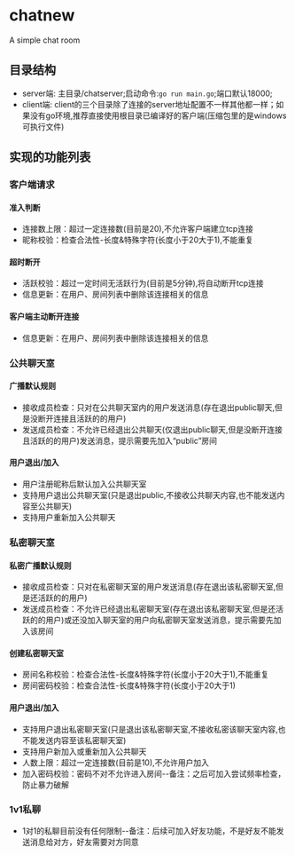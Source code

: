 # chatnew
A simple chat room

## 目录结构
+ server端: 主目录/chatserver;启动命令:`go run main.go`;端口默认18000;
+ client端: client的三个目录除了连接的server地址配置不一样其他都一样；如果没有go环境,推荐直接使用根目录已编译好的客户端(压缩包里的是windows可执行文件)

## 实现的功能列表
### 客户端请求
#### 准入判断
+ 连接数上限：超过一定连接数(目前是20),不允许客户端建立tcp连接
+ 昵称校验：检查合法性-长度&特殊字符(长度小于20大于1),不能重复
#### 超时断开
+ 活跃校验：超过一定时间无活跃行为(目前是5分钟),将自动断开tcp连接
+ 信息更新：在用户、房间列表中删除该连接相关的信息
#### 客户端主动断开连接
+ 信息更新：在用户、房间列表中删除该连接相关的信息
### 公共聊天室
#### 广播默认规则
+ 接收成员检查：只对在公共聊天室内的用户发送消息(存在退出public聊天,但是没断开连接且活跃的的用户)
+ 发送成员检查：不允许已经退出公共聊天(仅退出public聊天,但是没断开连接且活跃的的用户)发送消息，提示需要先加入“public”房间
#### 用户退出/加入
+ 用户注册昵称后默认加入公共聊天室
+ 支持用户退出公共聊天室(只是退出public,不接收公共聊天内容,也不能发送内容至公共聊天)
+ 支持用户重新加入公共聊天
### 私密聊天室
#### 私密广播默认规则
+ 接收成员检查：只对在私密聊天室的用户发送消息(存在退出该私密聊天室,但是还活跃的的用户)
+ 发送成员检查：不允许已经退出私密聊天室(存在退出该私密聊天室,但是还活跃的的用户)或还没加入聊天室的用户向私密聊天室发送消息，提示需要先加入该房间
#### 创建私密聊天室
+ 房间名称校验：检查合法性-长度&特殊字符(长度小于20大于1),不能重复
+ 房间密码校验：检查合法性-长度&特殊字符(长度小于20大于1)
#### 用户退出/加入
+ 支持用户退出私密聊天室(只是退出该私密聊天室,不接收私密该聊天室内容,也不能发送内容至该私密聊天室)
+ 支持用户新加入或重新加入公共聊天
+ 人数上限：超过一定连接数(目前是10),不允许用户加入
+ 加入密码校验：密码不对不允许进入房间--备注：之后可加入尝试频率检查，防止暴力破解
### 1v1私聊
+ 1对1的私聊目前没有任何限制--备注：后续可加入好友功能，不是好友不能发送消息给对方，好友需要对方同意


